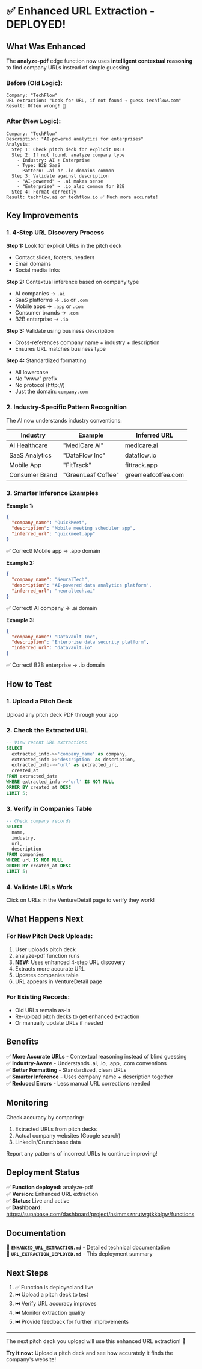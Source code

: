 # ✅ Enhanced URL Extraction - DEPLOYED!

## What Was Enhanced

The **analyze-pdf** edge function now uses **intelligent contextual reasoning** to find company URLs instead of simple guessing.

### Before (Old Logic):
```
Company: "TechFlow"
URL extraction: "Look for URL, if not found → guess techflow.com"
Result: Often wrong! 🔴
```

### After (New Logic):
```
Company: "TechFlow"
Description: "AI-powered analytics for enterprises"
Analysis:
  Step 1: Check pitch deck for explicit URLs
  Step 2: If not found, analyze company type
    - Industry: AI + Enterprise
    - Type: B2B SaaS
    - Pattern: .ai or .io domains common
  Step 3: Validate against description
    - "AI-powered" → .ai makes sense
    - "Enterprise" → .io also common for B2B
  Step 4: Format correctly
Result: techflow.ai or techflow.io ✅ Much more accurate!
```

## Key Improvements

### 1. 4-Step URL Discovery Process

**Step 1:** Look for explicit URLs in the pitch deck
- Contact slides, footers, headers
- Email domains
- Social media links

**Step 2:** Contextual inference based on company type
- AI companies → `.ai`
- SaaS platforms → `.io` or `.com`
- Mobile apps → `.app` or `.com`
- Consumer brands → `.com`
- B2B enterprise → `.io`

**Step 3:** Validate using business description
- Cross-references company name + industry + description
- Ensures URL matches business type

**Step 4:** Standardized formatting
- All lowercase
- No "www" prefix
- No protocol (http://)
- Just the domain: `company.com`

### 2. Industry-Specific Pattern Recognition

The AI now understands industry conventions:

| Industry | Example | Inferred URL |
|----------|---------|--------------|
| AI Healthcare | "MediCare AI" | medicare.ai |
| SaaS Analytics | "DataFlow Inc" | dataflow.io |
| Mobile App | "FitTrack" | fittrack.app |
| Consumer Brand | "GreenLeaf Coffee" | greenleafcoffee.com |

### 3. Smarter Inference Examples

**Example 1:**
```json
{
  "company_name": "QuickMeet",
  "description": "Mobile meeting scheduler app",
  "inferred_url": "quickmeet.app"
}
```
✅ Correct! Mobile app → .app domain

**Example 2:**
```json
{
  "company_name": "NeuralTech",
  "description": "AI-powered data analytics platform",
  "inferred_url": "neuraltech.ai"
}
```
✅ Correct! AI company → .ai domain

**Example 3:**
```json
{
  "company_name": "DataVault Inc",
  "description": "Enterprise data security platform",
  "inferred_url": "datavault.io"
}
```
✅ Correct! B2B enterprise → .io domain

## How to Test

### 1. Upload a Pitch Deck

Upload any pitch deck PDF through your app

### 2. Check the Extracted URL

```sql
-- View recent URL extractions
SELECT 
  extracted_info->>'company_name' as company,
  extracted_info->>'description' as description,
  extracted_info->>'url' as extracted_url,
  created_at
FROM extracted_data
WHERE extracted_info->>'url' IS NOT NULL
ORDER BY created_at DESC
LIMIT 5;
```

### 3. Verify in Companies Table

```sql
-- Check company records
SELECT 
  name,
  industry,
  url,
  description
FROM companies
WHERE url IS NOT NULL
ORDER BY created_at DESC
LIMIT 5;
```

### 4. Validate URLs Work

Click on URLs in the VentureDetail page to verify they work!

## What Happens Next

### For New Pitch Deck Uploads:
1. User uploads pitch deck
2. analyze-pdf function runs
3. **NEW:** Uses enhanced 4-step URL discovery
4. Extracts more accurate URL
5. Updates companies table
6. URL appears in VentureDetail page

### For Existing Records:
- Old URLs remain as-is
- Re-upload pitch decks to get enhanced extraction
- Or manually update URLs if needed

## Benefits

✅ **More Accurate URLs** - Contextual reasoning instead of blind guessing  
✅ **Industry-Aware** - Understands .ai, .io, .app, .com conventions  
✅ **Better Formatting** - Standardized, clean URLs  
✅ **Smarter Inference** - Uses company name + description together  
✅ **Reduced Errors** - Less manual URL corrections needed  

## Monitoring

Check accuracy by comparing:
1. Extracted URLs from pitch decks
2. Actual company websites (Google search)
3. LinkedIn/Crunchbase data

Report any patterns of incorrect URLs to continue improving!

## Deployment Status

✅ **Function deployed:** analyze-pdf  
✅ **Version:** Enhanced URL extraction  
✅ **Status:** Live and active  
✅ **Dashboard:** https://supabase.com/dashboard/project/nsimmsznrutwgtkkblgw/functions  

## Documentation

📄 **`ENHANCED_URL_EXTRACTION.md`** - Detailed technical documentation  
📄 **`URL_EXTRACTION_DEPLOYED.md`** - This deployment summary  

## Next Steps

1. ✅ Function is deployed and live
2. ⏭️ Upload a pitch deck to test
3. ⏭️ Verify URL accuracy improves
4. ⏭️ Monitor extraction quality
5. ⏭️ Provide feedback for further improvements

---

The next pitch deck you upload will use this enhanced URL extraction! 🚀

**Try it now:** Upload a pitch deck and see how accurately it finds the company's website!






